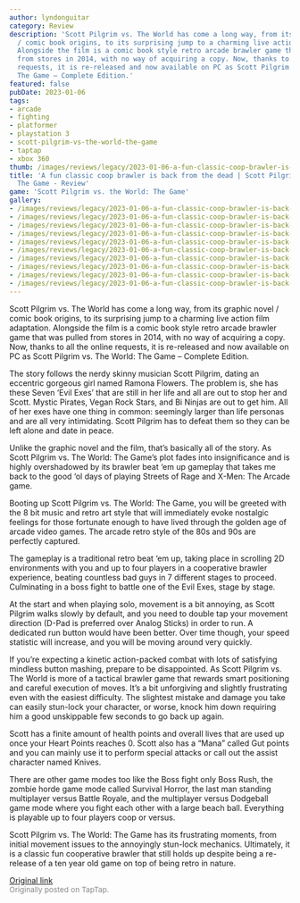 ```yaml
---
author: lyndonguitar
category: Review
description: 'Scott Pilgrim vs. The World has come a long way, from its graphic novel
  / comic book origins, to its surprising jump to a charming live action film adaptation.
  Alongside the film is a comic book style retro arcade brawler game that was pulled
  from stores in 2014, with no way of acquiring a copy. Now, thanks to all the online
  requests, it is re-released and now available on PC as Scott Pilgrim vs. The World:
  The Game – Complete Edition.'
featured: false
pubDate: 2023-01-06
tags:
- arcade
- fighting
- platformer
- playstation 3
- scott-pilgrim-vs-the-world-the-game
- taptap
- xbox 360
thumb: /images/reviews/legacy/2023-01-06-a-fun-classic-coop-brawler-is-back-from-the-dead--scott-pilgrim-vs-the-world-the-game---r-0.avif
title: 'A fun classic coop brawler is back from the dead | Scott Pilgrim vs The World:
  The Game - Review'
game: 'Scott Pilgrim vs. the World: The Game'
gallery:
- /images/reviews/legacy/2023-01-06-a-fun-classic-coop-brawler-is-back-from-the-dead--scott-pilgrim-vs-the-world-the-game---r-0.avif
- /images/reviews/legacy/2023-01-06-a-fun-classic-coop-brawler-is-back-from-the-dead--scott-pilgrim-vs-the-world-the-game---r-1.avif
- /images/reviews/legacy/2023-01-06-a-fun-classic-coop-brawler-is-back-from-the-dead--scott-pilgrim-vs-the-world-the-game---r-2.avif
- /images/reviews/legacy/2023-01-06-a-fun-classic-coop-brawler-is-back-from-the-dead--scott-pilgrim-vs-the-world-the-game---r-3.avif
- /images/reviews/legacy/2023-01-06-a-fun-classic-coop-brawler-is-back-from-the-dead--scott-pilgrim-vs-the-world-the-game---r-4.avif
- /images/reviews/legacy/2023-01-06-a-fun-classic-coop-brawler-is-back-from-the-dead--scott-pilgrim-vs-the-world-the-game---r-5.avif
- /images/reviews/legacy/2023-01-06-a-fun-classic-coop-brawler-is-back-from-the-dead--scott-pilgrim-vs-the-world-the-game---r-6.avif
- /images/reviews/legacy/2023-01-06-a-fun-classic-coop-brawler-is-back-from-the-dead--scott-pilgrim-vs-the-world-the-game---r-7.avif
- /images/reviews/legacy/2023-01-06-a-fun-classic-coop-brawler-is-back-from-the-dead--scott-pilgrim-vs-the-world-the-game---r-8.avif
- /images/reviews/legacy/2023-01-06-a-fun-classic-coop-brawler-is-back-from-the-dead--scott-pilgrim-vs-the-world-the-game---r-9.avif
---
```

Scott Pilgrim vs. The World has come a long way, from its graphic novel / comic book origins, to its surprising jump to a charming live action film adaptation. Alongside the film is a comic book style retro arcade brawler game that was pulled from stores in 2014, with no way of acquiring a copy. Now, thanks to all the online requests, it is re-released and now available on PC as Scott Pilgrim vs. The World: The Game – Complete Edition.

The story follows the nerdy skinny musician Scott Pilgrim, dating an eccentric gorgeous girl named Ramona Flowers. The problem is, she has these Seven ‘Evil Exes’ that are still in her life and all are out to stop her and Scott. Mystic Pirates, Vegan Rock Stars, and Bi Ninjas are out to get him. All of her exes have one thing in common: seemingly larger than life personas and are all very intimidating. Scott Pilgrim has to defeat them so they can be left alone and date in peace.

Unlike the graphic novel and the film, that’s basically all of the story. As Scott Pilgrim vs. The World: The Game’s plot fades into insignificance and is highly overshadowed by its brawler beat ‘em up gameplay that takes me back to the good ‘ol days of playing Streets of Rage and X-Men: The Arcade game.

Booting up Scott Pilgrim vs. The World: The Game, you will be greeted with the 8 bit music and retro art style that will immediately evoke nostalgic feelings for those fortunate enough to have lived through the golden age of arcade video games. The arcade retro style of the 80s and 90s are perfectly captured.

The gameplay is a traditional retro beat ‘em up, taking place in scrolling 2D environments with you and up to four players in a cooperative brawler experience, beating countless bad guys in 7 different stages to proceed. Culminating in a boss fight to battle one of the Evil Exes, stage by stage.

At the start and when playing solo, movement is a bit annoying, as Scott Pilgrim walks slowly by default, and you need to double tap your movement direction (D-Pad is preferred over Analog Sticks) in order to run. A dedicated run button would have been better. Over time though, your speed statistic will increase, and you will be moving around very quickly.

If you’re expecting a kinetic action-packed combat with lots of satisfying mindless button mashing, prepare to be disappointed. As Scott Pilgrim vs. The World is more of a tactical brawler game that rewards smart positioning and careful execution of moves. It’s a bit unforgiving and slightly frustrating even with the easiest difficulty. The slightest mistake and damage you take can easily stun-lock your character, or worse, knock him down requiring him a good unskippable few seconds to go back up again.

Scott has a finite amount of health points and overall lives that are used up once your Heart Points reaches 0. Scott also has a “Mana” called Gut points and you can mainly use it to perform special attacks or call out the assist character named Knives.

There are other game modes too like the Boss fight only Boss Rush, the  zombie horde game mode called Survival Horror, the last man standing multiplayer versus Battle Royale, and the multiplayer versus Dodgeball game mode where you fight each other with a large beach ball. Everything is playable up to four players coop or versus.

Scott Pilgrim vs. The World: The Game has its frustrating moments, from initial movement issues to the annoyingly stun-lock mechanics. Ultimately, it is a classic fun cooperative brawler that still holds up despite being a re-release of a ten year old game on top of being retro in nature.

[Original link](https://www.taptap.io/post/4109617)<br><span style="font-size: 0.95em; color: #888;">Originally posted on TapTap.</span>